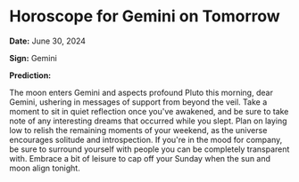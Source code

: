 # Horoscope for Gemini on Tomorrow

**Date:** June 30, 2024

**Sign:** Gemini

**Prediction:**

The moon enters Gemini and aspects profound Pluto this morning, dear Gemini, ushering in messages of support from beyond the veil. Take a moment to sit in quiet reflection once you've awakened, and be sure to take note of any interesting dreams that occurred while you slept. Plan on laying low to relish the remaining moments of your weekend, as the universe encourages solitude and introspection. If you're in the mood for company, be sure to surround yourself with people you can be completely transparent with. Embrace a bit of leisure to cap off your Sunday when the sun and moon align tonight.
